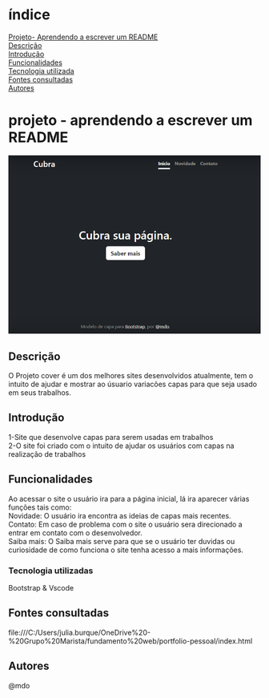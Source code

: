 # índice

[Projeto- Aprendendo a escrever um README](#projeto---aprendendo-a-escrever-um-readme)  
[Descrição](#descri%C3%A7%C3%A3o)  
[Introdução](#introdu%C3%A7%C3%A3o)  
[Funcionalidades](#funcionalidades)  
[Tecnologia utilizada](#tecnologia-utilizadas)  
[Fontes consultadas](#fontes-consultadas)  
[Autores](#autores)  

# projeto - aprendendo a escrever um README

![image info](img/capa.png)

## Descrição 
O Projeto cover é um dos melhores sites desenvolvidos atualmente, tem o intuito de ajudar e mostrar ao úsuario variacões capas para que seja usado em seus trabalhos.

## Introdução
1-Site que desenvolve capas para serem usadas em trabalhos  
2-O site foi criado com o intuito de ajudar os usuários com capas na realização de trabalhos

## Funcionalidades
Ao acessar o site o usuário ira para a página inicial, lá ira aparecer várias funções tais como:  
Novidade: O usuário ira encontra as ideias de capas mais recentes.   
Contato: Em caso de problema com o site o usuário sera direcionado a entrar em contato com o desenvolvedor.  
Saiba mais: O Saiba mais serve para que se o usuário ter duvidas ou curiosidade de como funciona o site tenha acesso a mais informações. 

### Tecnologia utilizadas
Bootstrap & Vscode

## Fontes consultadas
file:///C:/Users/julia.burque/OneDrive%20-%20Grupo%20Marista/fundamento%20web/portfolio-pessoal/index.html

## Autores
@mdo